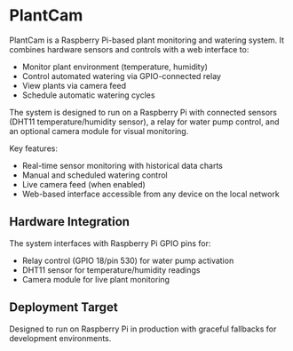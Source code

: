 # PlantCam

PlantCam is a Raspberry Pi-based plant monitoring and watering system. It combines hardware sensors and controls with a web interface to:

- Monitor plant environment (temperature, humidity)
- Control automated watering via GPIO-connected relay
- View plants via camera feed
- Schedule automatic watering cycles

The system is designed to run on a Raspberry Pi with connected sensors (DHT11 temperature/humidity sensor), a relay for water pump control, and an optional camera module for visual monitoring.

Key features:

- Real-time sensor monitoring with historical data charts
- Manual and scheduled watering control
- Live camera feed (when enabled)
- Web-based interface accessible from any device on the local network

## Hardware Integration

The system interfaces with Raspberry Pi GPIO pins for:

- Relay control (GPIO 18/pin 530) for water pump activation
- DHT11 sensor for temperature/humidity readings
- Camera module for live plant monitoring

## Deployment Target

Designed to run on Raspberry Pi in production with graceful fallbacks for development environments.
